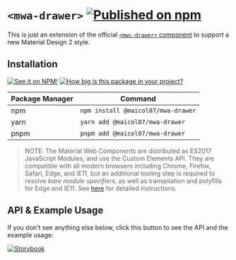 # `<mwa-drawer>` [![Published on npm](https://img.shields.io/npm/v/@maicol07/mwa-drawer.svg)](https://www.npmjs.com/package/@maicol07/mwa-layout-grid)

This is just an extension of the official [`<mwc-drawer>` component](https://github.com/material-components/material-web/tree/mwc/packages/icon-button) to support a new Material Design 2 style.
## Installation
[![See it on NPM!](https://img.shields.io/npm/v/@maicol07/mwa-drawer?style=for-the-badge)](https://www.npmjs.com/package/@maicol07/mwa-layout-grid)
[![How big is this package in your project?](https://img.shields.io/bundlephobia/minzip/@maicol07/mwa-drawer?style=for-the-badge)](https://bundlephobia.com/result?p=@maicol07/mwa-layout-grid)

| Package Manager | Command                            |
|-----------------|------------------------------------|
| npm             | `npm install @maicol07/mwa-drawer` |
| yarn            | `yarn add @maicol07/mwa-drawer`    |
| pnpm            | `pnpm add @maicol07/mwa-drawer`    |

> NOTE: The Material Web Components are distributed as ES2017 JavaScript Modules, and use the Custom Elements API. They are compatible with all modern browsers including Chrome, Firefox, Safari, Edge, and IE11, but an additional tooling step is required to resolve *bare module specifiers*, as well as transpilation and polyfills for Edge and IE11. See [here](https://github.com/material-components/material-components-web-components#quick-start) for detailed instructions.

## API & Example Usage
If you don't see anything else below, click this button to see the API and the example usage:

[![Storybook](https://shields.io/badge/-Play%20with%20this%20web%20component-2a0481?logo=storybook&style=for-the-badge)](https://main--625eadb22bf40d003a32215a.chromatic.com/?path=/docs/iconbutton)
